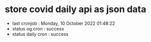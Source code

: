 # store covid daily api as json data

- last cronjob : Monday, 10 October 2022 01:48:22
- status og cron : success
- status daily cron : success
      
      
